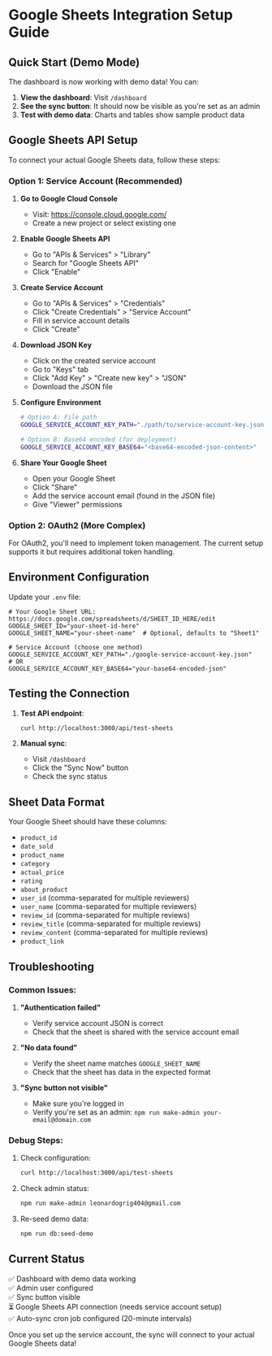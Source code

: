 # Google Sheets Integration Setup Guide

## Quick Start (Demo Mode)

The dashboard is now working with demo data! You can:

1. **View the dashboard**: Visit `/dashboard` 
2. **See the sync button**: It should now be visible as you're set as an admin
3. **Test with demo data**: Charts and tables show sample product data

## Google Sheets API Setup

To connect your actual Google Sheets data, follow these steps:

### Option 1: Service Account (Recommended)

1. **Go to Google Cloud Console**
   - Visit: https://console.cloud.google.com/
   - Create a new project or select existing one

2. **Enable Google Sheets API**
   - Go to "APIs & Services" > "Library"
   - Search for "Google Sheets API"
   - Click "Enable"

3. **Create Service Account**
   - Go to "APIs & Services" > "Credentials"
   - Click "Create Credentials" > "Service Account"
   - Fill in service account details
   - Click "Create"

4. **Download JSON Key**
   - Click on the created service account
   - Go to "Keys" tab
   - Click "Add Key" > "Create new key" > "JSON"
   - Download the JSON file

5. **Configure Environment**
   ```bash
   # Option A: File path
   GOOGLE_SERVICE_ACCOUNT_KEY_PATH="./path/to/service-account-key.json"
   
   # Option B: Base64 encoded (for deployment)
   GOOGLE_SERVICE_ACCOUNT_KEY_BASE64="<base64-encoded-json-content>"
   ```

6. **Share Your Google Sheet**
   - Open your Google Sheet
   - Click "Share"
   - Add the service account email (found in the JSON file)
   - Give "Viewer" permissions

### Option 2: OAuth2 (More Complex)

For OAuth2, you'll need to implement token management. The current setup supports it but requires additional token handling.

## Environment Configuration

Update your `.env` file:

```env
# Your Google Sheet URL: https://docs.google.com/spreadsheets/d/SHEET_ID_HERE/edit
GOOGLE_SHEET_ID="your-sheet-id-here"
GOOGLE_SHEET_NAME="your-sheet-name"  # Optional, defaults to "Sheet1"

# Service Account (choose one method)
GOOGLE_SERVICE_ACCOUNT_KEY_PATH="./google-service-account-key.json"
# OR
GOOGLE_SERVICE_ACCOUNT_KEY_BASE64="your-base64-encoded-json"
```

## Testing the Connection

1. **Test API endpoint**:
   ```bash
   curl http://localhost:3000/api/test-sheets
   ```

2. **Manual sync**:
   - Visit `/dashboard`
   - Click the "Sync Now" button
   - Check the sync status

## Sheet Data Format

Your Google Sheet should have these columns:
- `product_id`
- `date_sold` 
- `product_name`
- `category`
- `actual_price`
- `rating`
- `about_product`
- `user_id` (comma-separated for multiple reviewers)
- `user_name` (comma-separated for multiple reviewers)
- `review_id` (comma-separated for multiple reviews)
- `review_title` (comma-separated for multiple reviews)
- `review_content` (comma-separated for multiple reviews)
- `product_link`

## Troubleshooting

### Common Issues:

1. **"Authentication failed"**
   - Verify service account JSON is correct
   - Check that the sheet is shared with the service account email

2. **"No data found"**
   - Verify the sheet name matches `GOOGLE_SHEET_NAME`
   - Check that the sheet has data in the expected format

3. **"Sync button not visible"**
   - Make sure you're logged in
   - Verify you're set as an admin: `npm run make-admin your-email@domain.com`

### Debug Steps:

1. Check configuration:
   ```bash
   curl http://localhost:3000/api/test-sheets
   ```

2. Check admin status:
   ```bash
   npm run make-admin leonardogrig404@gmail.com
   ```

3. Re-seed demo data:
   ```bash
   npm run db:seed-demo
   ```

## Current Status

✅ Dashboard with demo data working  
✅ Admin user configured  
✅ Sync button visible  
⏳ Google Sheets API connection (needs service account setup)  
✅ Auto-sync cron job configured (20-minute intervals)  

Once you set up the service account, the sync will connect to your actual Google Sheets data!